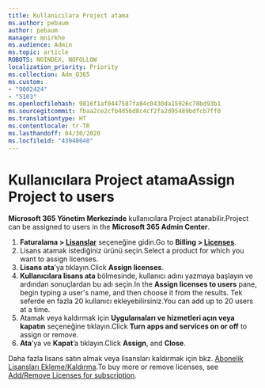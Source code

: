 ```yaml
---
title: Kullanıcılara Project atama
ms.author: pebaum
author: pebaum
manager: mnirkhe
ms.audience: Admin
ms.topic: article
ROBOTS: NOINDEX, NOFOLLOW
localization_priority: Priority
ms.collection: Adm_O365
ms.custom:
- "9002424"
- "5103"
ms.openlocfilehash: 9816f1af0447587fa84c0430da15926c78bd93b1
ms.sourcegitcommit: fbaa2ce2cfb4d56d8c4cf2fa2d95489bdfcb7ff0
ms.translationtype: HT
ms.contentlocale: tr-TR
ms.lasthandoff: 04/30/2020
ms.locfileid: "43948040"
---
```

# <a name="assign-project-to-users"></a><span data-ttu-id="fb88d-102">Kullanıcılara Project atama</span><span class="sxs-lookup"><span data-stu-id="fb88d-102">Assign Project to users</span></span>

<span data-ttu-id="fb88d-103">**Microsoft 365 Yönetim Merkezinde** kullanıcılara Project atanabilir.</span><span class="sxs-lookup"><span data-stu-id="fb88d-103">Project can be assigned to users in the **Microsoft 365 Admin Center**.</span></span>

1. <span data-ttu-id="fb88d-104">**Faturalama > [Lisanslar](https://go.microsoft.com/fwlink/p/?linkid=842264)** seçeneğine gidin.</span><span class="sxs-lookup"><span data-stu-id="fb88d-104">Go to **Billing > [Licenses](https://go.microsoft.com/fwlink/p/?linkid=842264)**.</span></span>
2. <span data-ttu-id="fb88d-105">Lisans atamak istediğiniz ürünü seçin.</span><span class="sxs-lookup"><span data-stu-id="fb88d-105">Select a product for which you want to assign licenses.</span></span>
3. <span data-ttu-id="fb88d-106">**Lisans ata**’ya tıklayın.</span><span class="sxs-lookup"><span data-stu-id="fb88d-106">Click **Assign licenses**.</span></span>
4. <span data-ttu-id="fb88d-107">**Kullanıcılara lisans ata** bölmesinde, kullanıcı adını yazmaya başlayın ve ardından sonuçlardan bu adı seçin.</span><span class="sxs-lookup"><span data-stu-id="fb88d-107">In the **Assign licenses to users** pane, begin typing a user's name, and then choose it from the results.</span></span> <span data-ttu-id="fb88d-108">Tek seferde en fazla 20 kullanıcı ekleyebilirsiniz.</span><span class="sxs-lookup"><span data-stu-id="fb88d-108">You can add up to 20 users at a time.</span></span>
5. <span data-ttu-id="fb88d-109">Atamak veya kaldırmak için **Uygulamaları ve hizmetleri açın veya kapatın** seçeneğine tıklayın.</span><span class="sxs-lookup"><span data-stu-id="fb88d-109">Click **Turn apps and services on or off** to assign or remove.</span></span>
6. <span data-ttu-id="fb88d-110">**Ata**’ya ve **Kapat**’a tıklayın.</span><span class="sxs-lookup"><span data-stu-id="fb88d-110">Click **Assign**, and **Close**.</span></span>

<span data-ttu-id="fb88d-111">Daha fazla lisans satın almak veya lisansları kaldırmak için bkz. [Abonelik Lisansları Ekleme/Kaldırma](https://docs.microsoft.com/microsoft-365/commerce/licenses/buy-licenses?view=o365-worldwide#add-or-remove-licenses-for-your-business-subscription).</span><span class="sxs-lookup"><span data-stu-id="fb88d-111">To buy more or remove licenses, see [Add/Remove Licenses for subscription](https://docs.microsoft.com/microsoft-365/commerce/licenses/buy-licenses?view=o365-worldwide#add-or-remove-licenses-for-your-business-subscription).</span></span>
